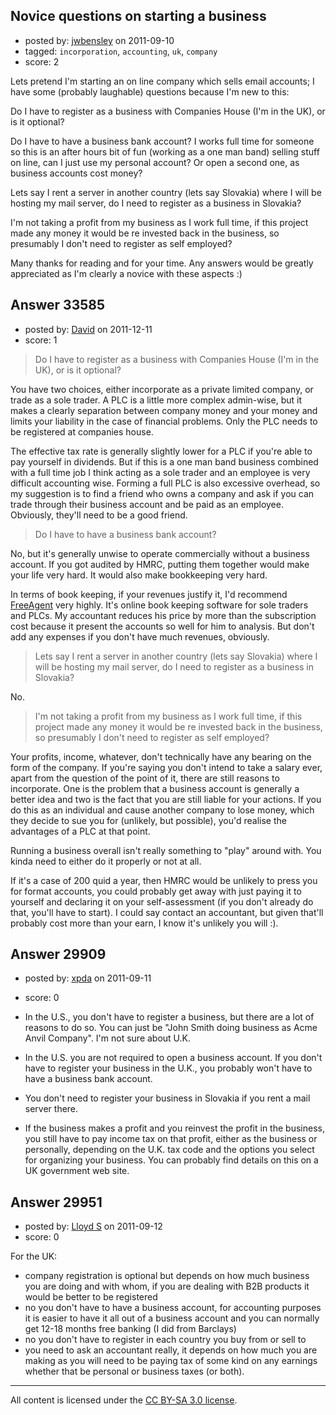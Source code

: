 ## Novice questions on starting a business

- posted by: [jwbensley](https://stackexchange.com/users/-1/13240-jwbensley) on 2011-09-10
- tagged: `incorporation`, `accounting`, `uk`, `company`
- score: 2

Lets pretend I'm starting an on line company which sells email accounts; I have some (probably laughable) questions because I'm new to this:

Do I have to register as a business with Companies House (I'm in the UK), or is it optional?

Do I have to have a business bank account? I works full time for someone so this is an after hours bit of fun (working as a one man band) selling stuff on line, can I just use my personal account? Or open a second one, as business accounts cost money?

Lets say I rent a server in another country (lets say Slovakia) where I will be hosting my mail server, do I need to register as a business in Slovakia?

I'm not taking a profit from my business as I work full time, if this project made any money it would be re invested back in the business, so presumably I don't need to register as self employed?

Many thanks for reading and for your time. Any answers would be greatly appreciated as I'm clearly a novice with these aspects :)


## Answer 33585

- posted by: [David](https://stackexchange.com/users/-1/5460-david) on 2011-12-11
- score: 1

<blockquote>
  <p>Do I have to register as a business with Companies House (I'm in the UK), or is it optional?</p>
</blockquote>

<p>You have two choices, either incorporate as a private limited company, or trade as a sole trader. A PLC is a little more complex admin-wise, but it makes a clearly separation between company money and your money and limits your liability in the case of financial problems. Only the PLC needs to be registered at companies house.</p>

<p>The effective tax rate is generally slightly lower for a PLC if you're able to pay yourself in dividends. But if this is a one man band business combined with a full time job I think acting as a sole trader and an employee is very difficult accounting wise. Forming a full PLC is also excessive overhead, so my suggestion is to find a friend who owns a company and ask if you can trade through their business account and be paid as an employee. Obviously, they'll need to be a good friend.</p>

<blockquote>
  <p>Do I have to have a business bank account?</p>
</blockquote>

<p>No, but it's generally unwise to operate commercially without a business account. If you got audited by HMRC, putting them together would make your life very hard. It would also make bookkeeping very hard.</p>

<p>In terms of book keeping, if your revenues justify it, I'd recommend <a href="http://fre.ag/36ag2y4n" rel="nofollow">FreeAgent</a> very highly. It's online book keeping software for sole traders and PLCs. My accountant reduces his price by more than the subscription cost because it present the accounts so well for him to analysis. But don't add any expenses if you don't have much revenues, obviously.</p>

<blockquote>
  <p>Lets say I rent a server in another country (lets say Slovakia) where
  I will be hosting my mail server, do I need to register as a business
  in Slovakia?</p>
</blockquote>

<p>No.</p>

<blockquote>
  <p>I'm not taking a profit from my business as I work full time, if this
  project made any money it would be re invested back in the business,
  so presumably I don't need to register as self employed?</p>
</blockquote>

<p>Your profits, income, whatever, don't technically have any bearing on the form of the company. If you're saying you don't intend to take a salary ever, apart from the question of the point of it, there are still reasons to incorporate. One is the problem that a business account is generally a better idea and two is the fact that you are still liable for your actions. If you do this as an individual and cause another company to lose money, which they decide to sue you for (unlikely, but possible), you'd realise the advantages of a PLC at that point.</p>

<p>Running a business overall isn't really something to "play" around with. You kinda need to either do it properly or not at all.</p>

<p>If it's a case of 200 quid a year, then HMRC would be unlikely to press you for format accounts, you could probably get away with just paying it to yourself and declaring it on your self-assessment (if you don't already do that, you'll have to start). I could say contact an accountant, but given that'll probably cost more than your earn, I know it's unlikely you will :).</p>



## Answer 29909

- posted by: [xpda](https://stackexchange.com/users/-1/13101-xpda) on 2011-09-11
- score: 0

- In the U.S., you don't have to register a business, but there are a lot of reasons to do so. You can just be "John Smith doing business as Acme Anvil Company". I'm not sure about U.K.

- In the U.S. you are not required to open a business account. If you don't have to register your business in the U.K., you probably won't have to have a business bank account.

- You don't need to register your business in Slovakia if you rent a mail server there.

- If the business makes a profit and you reinvest the profit in the business, you still have to pay income tax on that profit, either as the business or personally, depending on the U.K. tax code and the options you select for organizing your business. You can probably find details on this on a UK government web site.




## Answer 29951

- posted by: [Lloyd S](https://stackexchange.com/users/-1/12549-lloyd-s) on 2011-09-12
- score: 0

For the UK:

- company registration is optional but depends on how much business you are doing and with whom, if you are dealing with B2B products it would be better to be registered
- no you don't have to have a business account, for accounting purposes it is easier to have it all out of a business account and you can normally get 12-18 months free banking (I did from Barclays)
- no you don't have to register in each country you buy from or sell to
- you need to ask an accountant really, it depends on how much you are making as you will need to be paying tax of some kind on any earnings whether that be personal or business taxes (or both). 



---

All content is licensed under the [CC BY-SA 3.0 license](https://creativecommons.org/licenses/by-sa/3.0/).
